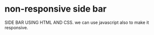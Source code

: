 # non-responsive side bar
SIDE BAR USING HTML AND CSS.
we can use javascript also to make it responsive.
